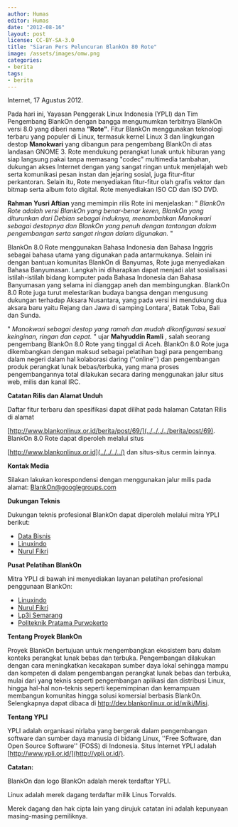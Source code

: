 ```yaml
---
author: Humas
editor: Humas
date: "2012-08-16"
layout: post
license: CC-BY-SA-3.0
title: "Siaran Pers Peluncuran BlankOn 80 Rote"
image: /assets/images/omw.png
categories:
- berita
tags:
- berita
---
```


Internet, 17 Agustus 2012.

  

Pada hari ini, Yayasan Penggerak Linux Indonesia (YPLI) dan Tim Pengembang
BlankOn dengan bangga mengumumkan terbitnya BlankOn versi 8.0 yang diberi nama
**"Rote"**. Fitur BlankOn menggunakan teknologi terbaru yang populer di Linux,
termasuk kernel Linux 3 dan lingkungan destop **Manokwari** yang dibangun para
pengembang BlankOn di atas landasan GNOME 3. Rote mendukung perangkat lunak
untuk hiburan yang siap langsung pakai tanpa memasang "codec" multimedia
tambahan, dukungan akses Internet dengan yang sangat ringan untuk menjelajah
web serta komunikasi pesan instan dan jejaring sosial, juga fitur-fitur
perkantoran. Selain itu, Rote menyediakan fitur-fitur olah grafis vektor dan
bitmap serta album foto digital. Rote menyediakan ISO CD dan ISO DVD.

**Rahman Yusri Aftian** yang memimpin rilis Rote ini menjelaskan: " _BlankOn
Rote adalah versi BlankOn yang benar-benar keren, BlankOn yang diturunkan dari
Debian sebagai induknya, menambahkan Manokwari sebagai destopnya dan BlankOn
yang penuh dengan tantangan dalam pengembangan serta sangat ringan dalam
digunakan._ "

BlankOn 8.0 Rote menggunakan Bahasa Indonesia dan Bahasa Inggris sebagai
bahasa utama yang digunakan pada antarmukanya. Selain ini dengan bantuan
komunitas BlankOn di Banyumas, Rote juga menyediakan Bahasa Banyumasan.
Langkah ini diharapkan dapat menjadi alat sosialisasi istilah-istilah bidang
komputer pada Bahasa Indonesia dan Bahasa Banyumasan yang selama ini dianggap
aneh dan membingungkan. BlankOn 8.0 Rote juga turut melestarikan budaya bangsa
dengan mengusung dukungan terhadap Aksara Nusantara, yang pada versi ini
mendukung dua aksara baru yaitu Rejang dan Jawa di samping Lontara', Batak
Toba, Bali dan Sunda.

" _Manokwari sebagai destop yang ramah dan mudah dikonfigurasi sesuai
keinginan, ringan dan cepat._ " ujar **Mahyuddin Ramli** , salah seorang
pengembang BlankOn 8.0 Rote yang tinggal di Aceh. BlankOn 8.0 Rote juga
dikembangkan dengan maksud sebagai pelatihan bagi para pengembang dalam negeri
dalam hal kolaborasi daring (''online'') dan pengembangan produk perangkat
lunak bebas/terbuka, yang mana proses pengembangannya total dilakukan secara
daring menggunakan jalur situs web, milis dan kanal IRC.





**Catatan Rilis dan Alamat Unduh**

Daftar fitur terbaru dan spesifikasi dapat dilihat pada halaman Catatan Rilis
di alamat

[http://www.blankonlinux.or.id/berita/post/69/](../../../../berita/post/69).
BlankOn 8.0 Rote dapat diperoleh melalui situs

[http://www.blankonlinux.or.id](../../../../) dan situs-situs cermin lainnya.



**Kontak Media**

Silakan lakukan korespondensi dengan menggunakan jalur milis pada alamat:
BlankOn@googlegroups.com



**Dukungan Teknis**

Dukungan teknis profesional BlankOn dapat diperoleh melalui mitra YPLI
berikut:

  * [Data Bisnis](http://www.databisnis.com/)
  * [Linuxindo](http://www.linuxindo.com/)
  * [Nurul Fikri](http://www.nurulfikri.com/)



**Pusat Pelatihan BlankOn**

Mitra YPLI di bawah ini menyediakan layanan pelatihan profesional penggunaan
BlankOn:

  * [Linuxindo](http://www.linuxindo.com/ "Linuxindo")
  * [Nurul Fikri](http://www.nurulfikri.com/ "Nurul Fikri")
  * [Lp3i Semarang](http://semarang.lp3i.ac.id/ "Lp3i Semarang")
  * [Politeknik Pratama Purwokerto](http://www.pratama.ac.id/)



**Tentang Proyek BlankOn**

Proyek BlankOn bertujuan untuk mengembangkan ekosistem baru dalam konteks
perangkat lunak bebas dan terbuka. Pengembangan dilakukan dengan cara
meningkatkan kecakapan sumber daya lokal sehingga mampu dan kompeten di dalam
pengembangan perangkat lunak bebas dan terbuka, mulai dari yang teknis seperti
pengembangan aplikasi dan distribusi Linux, hingga hal-hal non-teknis seperti
kepemimpinan dan kemampuan membangun komunitas hingga solusi komersial
berbasis BlankOn. Selengkapnya dapat dibaca di
<http://dev.blankonlinux.or.id/wiki/Misi>.



**Tentang YPLI**

YPLI adalah organisasi nirlaba yang bergerak dalam pengembangan software dan
sumber daya manusia di bidang Linux, ''Free Software, dan Open Source
Software'' (FOSS) di Indonesia. Situs Internet YPLI adalah
[http://www.ypli.or.id/](http://ypli.or.id/).



**Catatan:**

BlankOn dan logo BlankOn adalah merek terdaftar YPLI.

Linux adalah merek dagang terdaftar milik Linus Torvalds.

Merek dagang dan hak cipta lain yang dirujuk catatan ini adalah kepunyaan
masing-masing pemiliknya.


    